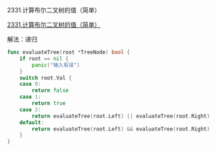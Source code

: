 2331.计算布尔二叉树的值（简单）

[2331.计算布尔二叉树的值（简单）](https://leetcode.cn/problems/evaluate-boolean-binary-tree/solution/ji-suan-bu-er-er-cha-shu-de-zhi-by-leetc-4g8f/)



解法：递归



```go
func evaluateTree(root *TreeNode) bool {
	if root == nil {
		panic("输入有误")
	}
	switch root.Val {
	case 0:
		return false
	case 1:
		return true
	case 2:
		return evaluateTree(root.Left) || evaluateTree(root.Right)
	default:
		return evaluateTree(root.Left) && evaluateTree(root.Right)
	}
}
```
